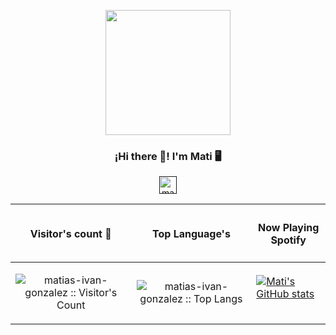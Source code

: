 <p align="center" width="300">
   <img align="center" width="200" src="" />
   <h3 align="center">¡Hi there 👋! I'm Mati 🖥️</h3>
</p>

<p align="center">
   <a href="">
    <img src="https://user-images.githubusercontent.com/54821132/129295074-333e74c5-25b8-427c-a20b-9aaf8233574d.png" width="28px" height="28px" alt="matias-ivan-gonzalez"/>
   </a>
</p>

| <h4 align="center">Visitor's count :eyes:</h4>        | <h4 align="center">Top Language's</h4>           | <h4 align="center">Now Playing Spotify</h4>
| ------------- |:-------------:| ------------- |
| <p align="center"><img src="https://profile-counter.glitch.me/{matias-ivan-gonzalez}/count.svg" alt="matias-ivan-gonzalez :: Visitor's Count" /></p>     |  <img src="https://github-readme-stats.vercel.app/api/top-langs/?username=matias-ivan-gonzalez&langs_count=5&theme=tokyonight&layout=compact" alt="matias-ivan-gonzalez :: Top Langs"/> | [![Mati's GitHub stats](https://github-readme-stats.vercel.app/api?username=matias-ivan-gonzalez)](https://github.com/anuraghazra/github-readme-stats) </p>
<!--
**matias-ivan-gonzalez/matias-ivan-gonzalez** is a ✨ _special_ ✨ repository because its `README.md` (this file) appears on your GitHub profile.

Here are some ideas to get you started:

- 🔭 I’m currently working on ...
- 🌱 I’m currently learning ...
- 👯 I’m looking to collaborate on ...
- 🤔 I’m looking for help with ...
- 💬 Ask me about ...
- 📫 How to reach me: ...
- 😄 Pronouns: ...
- ⚡ Fun fact: ...
-->
